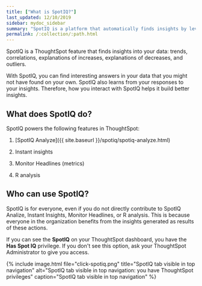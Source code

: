```yaml
---
title: ["What is SpotIQ?"]
last_updated: 12/10/2019
sidebar: mydoc_sidebar
summary: "SpotIQ is a platform that automatically finds insights by leveraging the knowledge and usage of your data inside ThoughtSpot. These insights can be delivered on-demand, or generated in the background."
permalink: /:collection/:path.html
---
```

SpotIQ is a ThoughtSpot feature that finds insights into your data:
trends, correlations, explanations of increases, explanations of
decreases, and outliers.

With SpotIQ, you can find interesting answers in your data that you might not
have found on your own. SpotIQ also learns from your responses to your insights.
Therefore, how you interact with SpotIQ helps it build better insights.

## What does SpotIQ do?

SpotIQ powers the following features in ThoughtSpot:

1. [SpotIQ Analyze]({{ site.baseurl }}/spotiq/spotiq-analyze.html)

2. Instant insights

3. Monitor Headlines (metrics)

4. R analysis

## Who can use SpotIQ?

SpotIQ is for everyone, even if you do not directly contribute to SpotIQ Analize, Instant Insights, Monitor Headlines, or R analysis. This is because everyone in the organization benefits from the insights generated as results of these actions.

If you can see the **SpotIQ** on your ThoughtSpot dashboard, you have the **Has Spot IQ** privilege. If you don't see this option, ask your ThoughtSpot Administrator to give you access.

{% include image.html file="click-spotiq.png" title="SpotIQ tab visible in top navigation" alt="SpotIQ tab visible in top navigation: you have ThoughtSpot privileges" caption="SpotIQ tab visible in top navigation" %}

<!--## Where to find SpotIQ actions

The **SpotIQ** page shows you all the **Insights**, or analysis results, for the data where you
have access permissions. You can create your own results from several different locations in your system:

* search results such as query, saved answer, or visualization.
* tables or worksheets
* data uploads
* SpotIQ insights

The menu items that use SpotIQ have a label that indicates this:

![]({{ site.baseurl }}/images/spotiq-menu-items.png)-->
